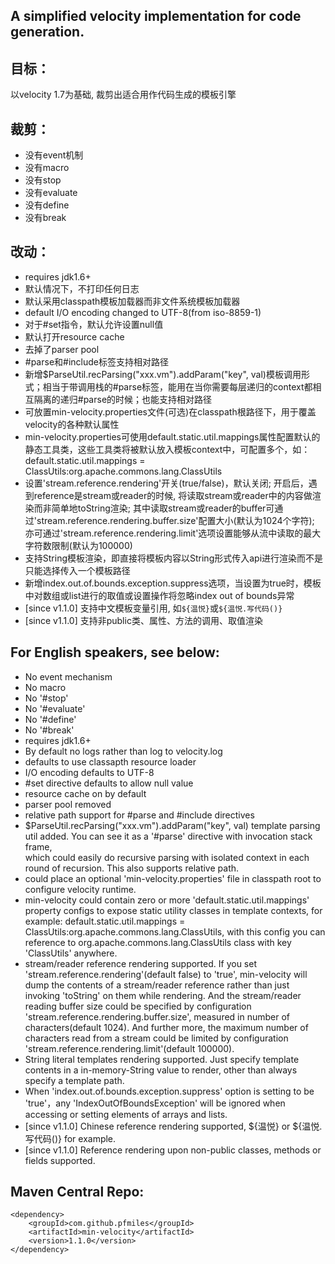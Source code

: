 ## A simplified velocity implementation for code generation.

## 目标：
以velocity 1.7为基础, 裁剪出适合用作代码生成的模板引擎

## 裁剪：
* 没有event机制
* 没有macro
* 没有stop
* 没有evaluate
* 没有define
* 没有break

## 改动：
* requires jdk1.6+
* 默认情况下，不打印任何日志
* 默认采用classpath模板加载器而非文件系统模板加载器
* default I/O encoding changed to UTF-8(from iso-8859-1)
* 对于#set指令，默认允许设置null值
* 默认打开resource cache
* 去掉了parser pool
* #parse和#include标签支持相对路径
* 新增$ParseUtil.recParsing("xxx.vm").addParam("key", val)模板调用形式；相当于带调用栈的#parse标签，能用在当你需要每层递归的context都相互隔离的递归#parse的时候；也能支持相对路径
* 可放置min-velocity.properties文件(可选)在classpath根路径下，用于覆盖velocity的各种默认属性
* min-velocity.properties可使用default.static.util.mappings属性配置默认的静态工具类，这些工具类将被默认放入模板context中，可配置多个，如：default.static.util.mappings = ClassUtils:org.apache.commons.lang.ClassUtils
* 设置'stream.reference.rendering'开关(true/false)，默认关闭; 开启后，遇到reference是stream或reader的时候, 将读取stream或reader中的内容做渲染而非简单地toString渲染; 其中读取stream或reader的buffer可通过'stream.reference.rendering.buffer.size'配置大小(默认为1024个字符);
亦可通过'stream.reference.rendering.limit'选项设置能够从流中读取的最大字符数限制(默认为100000)
* 支持String模板渲染，即直接将模板内容以String形式传入api进行渲染而不是只能选择传入一个模板路径  
* 新增index.out.of.bounds.exception.suppress选项，当设置为true时，模板中对数组或list进行的取值或设置操作将忽略index out of bounds异常
* [since v1.1.0] 支持中文模板变量引用, 如`${温悦}`或`${温悦.写代码()}`
* [since v1.1.0] 支持非public类、属性、方法的调用、取值渲染

## For English speakers, see below:
* No event mechanism
* No macro
* No '#stop'
* No '#evaluate'
* No '#define'
* No '#break'
* requires jdk1.6+
* By default no logs rather than log to velocity.log
* defaults to use classapth resource loader
* I/O encoding defaults to UTF-8
* #set directive defaults to allow null value
* resource cache on by default
* parser pool removed
* relative path support for #parse and #include directives
* $ParseUtil.recParsing("xxx.vm").addParam("key", val) template parsing util added. You can see it as a '#parse' directive with invocation stack frame,  
which could easily do recursive parsing with isolated context in each round of recursion. This also supports relative path.
* could place an optional 'min-velocity.properties' file in classpath root to configure velocity runtime.
* min-velocity could contain zero or more 'default.static.util.mappings' property configs to expose static utility classes in template contexts, for example: default.static.util.mappings = ClassUtils:org.apache.commons.lang.ClassUtils, 
with this config you can reference to org.apache.commons.lang.ClassUtils class with key 'ClassUtils' anywhere.
* stream/reader reference rendering supported. If you set 'stream.reference.rendering'(default false) to 'true', min-velocity will dump the contents of a stream/reader reference rather than just invoking 'toString' on them while rendering.
And the stream/reader reading buffer size could be specified by configuration 'stream.reference.rendering.buffer.size', measured in number of characters(default 1024). And further more, the maximum number of characters read from a stream could be limited by configuration 'stream.reference.rendering.limit'(default 100000).
* String literal templates rendering supported. Just specify template contents in a in-memory-String value to render, other than always specify a template path.
* When 'index.out.of.bounds.exception.suppress' option is setting to be 'true'，any 'IndexOutOfBoundsException' will be ignored when accessing or setting elements of arrays and lists.
* [since v1.1.0] Chinese reference rendering supported, ${温悦} or ${温悦.写代码()} for example.
* [since v1.1.0] Reference rendering upon non-public classes, methods or fields supported.

## Maven Central Repo:  

    <dependency>
        <groupId>com.github.pfmiles</groupId>
        <artifactId>min-velocity</artifactId>
        <version>1.1.0</version>
    </dependency>
    
